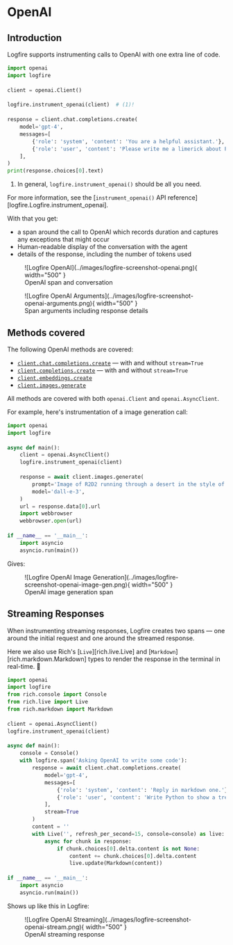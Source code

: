 # OpenAI

## Introduction

Logfire supports instrumenting calls to OpenAI with one extra line of code.

```python hl_lines="6"
import openai
import logfire

client = openai.Client()

logfire.instrument_openai(client)  # (1)!

response = client.chat.completions.create(
    model='gpt-4',
    messages=[
        {'role': 'system', 'content': 'You are a helpful assistant.'},
        {'role': 'user', 'content': 'Please write me a limerick about Python logging.'},
    ],
)
print(response.choices[0].text)
```

1. In general, `logfire.instrument_openai()` should be all you need.

For more information, see the [`instrument_openai()` API reference][logfire.Logfire.instrument_openai].

With that you get:

* a span around the call to OpenAI which records duration and captures any exceptions that might occur
* Human-readable display of the conversation with the agent
* details of the response, including the number of tokens used

<figure markdown="span">
  ![Logfire OpenAI](../images/logfire-screenshot-openai.png){ width="500" }
  <figcaption>OpenAI span and conversation</figcaption>
</figure>

<figure markdown="span">
  ![Logfire OpenAI Arguments](../images/logfire-screenshot-openai-arguments.png){ width="500" }
  <figcaption>Span arguments including response details</figcaption>
</figure>

## Methods covered

The following OpenAI methods are covered:

- [`client.chat.completions.create`](https://platform.openai.com/docs/guides/text-generation/chat-completions-api) — with and without `stream=True`
- [`client.completions.create`](https://platform.openai.com/docs/guides/text-generation/completions-api) — with and without `stream=True`
- [`client.embeddings.create`](https://platform.openai.com/docs/guides/embeddings/how-to-get-embeddings)
- [`client.images.generate`](https://platform.openai.com/docs/guides/images/generations)

All methods are covered with both `openai.Client` and `openai.AsyncClient`.

For example, here's instrumentation of a image generation call:

```python
import openai
import logfire

async def main():
    client = openai.AsyncClient()
    logfire.instrument_openai(client)

    response = await client.images.generate(
        prompt='Image of R2D2 running through a desert in the style of cyberpunk.',
        model='dall-e-3',
    )
    url = response.data[0].url
    import webbrowser
    webbrowser.open(url)

if __name__ == '__main__':
    import asyncio
    asyncio.run(main())
```

Gives:

<figure markdown="span">
  ![Logfire OpenAI Image Generation](../images/logfire-screenshot-openai-image-gen.png){ width="500" }
  <figcaption>OpenAI image generation span</figcaption>
</figure>

## Streaming Responses

When instrumenting streaming responses, Logfire creates two spans — one around the initial request and one
around the streamed response.

Here we also use Rich's [`Live`][rich.live.Live] and [`Markdown`][rich.markdown.Markdown] types to render the response in the terminal in real-time. :dancer:

```python
import openai
import logfire
from rich.console import Console
from rich.live import Live
from rich.markdown import Markdown

client = openai.AsyncClient()
logfire.instrument_openai(client)

async def main():
    console = Console()
    with logfire.span('Asking OpenAI to write some code'):
        response = await client.chat.completions.create(
            model='gpt-4',
            messages=[
                {'role': 'system', 'content': 'Reply in markdown one.'},
                {'role': 'user', 'content': 'Write Python to show a tree of files 🤞.'},
            ],
            stream=True
        )
        content = ''
        with Live('', refresh_per_second=15, console=console) as live:
            async for chunk in response:
                if chunk.choices[0].delta.content is not None:
                    content += chunk.choices[0].delta.content
                    live.update(Markdown(content))

if __name__ == '__main__':
    import asyncio
    asyncio.run(main())
```

Shows up like this in Logfire:

<figure markdown="span">
  ![Logfire OpenAI Streaming](../images/logfire-screenshot-openai-stream.png){ width="500" }
  <figcaption>OpenAI streaming response</figcaption>
</figure>
